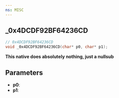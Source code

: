 ```yaml
---
ns: MISC
---
```

## _0x4DCDF92BF64236CD

```c
// 0x4DCDF92BF64236CD
void _0x4DCDF92BF64236CD(char* p0, char* p1);
```

**This native does absolutely nothing, just a nullsub**

## Parameters
* **p0**: 
* **p1**: 

